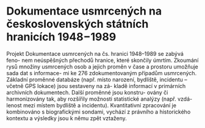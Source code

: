 # Dokumentace usmrcených na československých státních hranicích 1948−1989
Projekt Dokumentace usmrcených na čs. hranici 1948–1989 se zabývá feno- nem neúspěšných přechodů hranice, které skončily úmrtím. Zkoumání rysů množiny usmrcených osob a jejich proměn v čase a prostoru umožňuje sada dat s informace- mi ke 276 zdokumentovaným případům usmrcených. Základní proměnné databáze (např. místo narození, bydliště, incidentu – včetně GPS lokace) jsou sestaveny na zá- kladě informací v primárních archivních dokumentech. Další proměnné jsou konstru- ovány či harmonizovány tak, aby rozšířily možnosti statistické analýzy (např. vzdá- lenost mezi místem bydliště a incidentu). Kvantitativní zpracování je kombinováno s biografickými sondami, vychází z právního a historického kontextu a výsledky jsou k němu zpět vztaženy.
